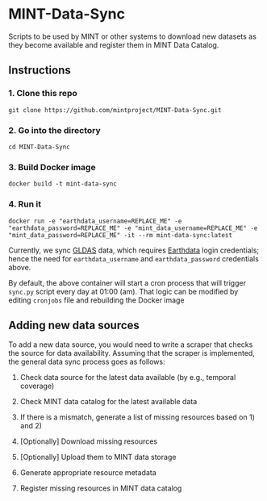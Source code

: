 # MINT-Data-Sync
Scripts to be used by MINT or other systems to download new datasets as they become available and register them in MINT Data Catalog. 

## Instructions

### 1. Clone this repo 

```git clone https://github.com/mintproject/MINT-Data-Sync.git```

### 2. Go into the directory

```cd MINT-Data-Sync```

### 3. Build Docker image

```docker build -t mint-data-sync```

### 4. Run it 

```docker run -e "earthdata_username=REPLACE_ME" -e "earthdata_password=REPLACE_ME" -e "mint_data_username=REPLACE_ME" -e "mint_data_password=REPLACE_ME" -it --rm mint-data-sync:latest```

Currently, we sync [GLDAS](https://ldas.gsfc.nasa.gov/gldas) data, which requires [Earthdata](https://earthdata.nasa.gov/) login credentials; hence the need for `earthdata_username` and `earthdata_password` credentials above.

By default, the above container will start a cron process that will trigger `sync.py` script every day at 01:00 (am). That logic can be modified
by editing `cronjobs` file and rebuilding the Docker image


## Adding new data sources

To add a new data source, you would need to write a scraper that checks the source for data availability. Assuming that the scraper is implemented, the general data sync process goes as follows:

1) Check data source for the latest data available (by e.g., temporal coverage)

2) Check MINT data catalog for the latest available data

3) If there is a mismatch, generate a list of missing resources based on 1) and 2)

4) [Optionally] Download missing resources

5) [Optionally] Upload them to MINT data storage

6) Generate appropriate resource metadata

7) Register missing resources in MINT data catalog
